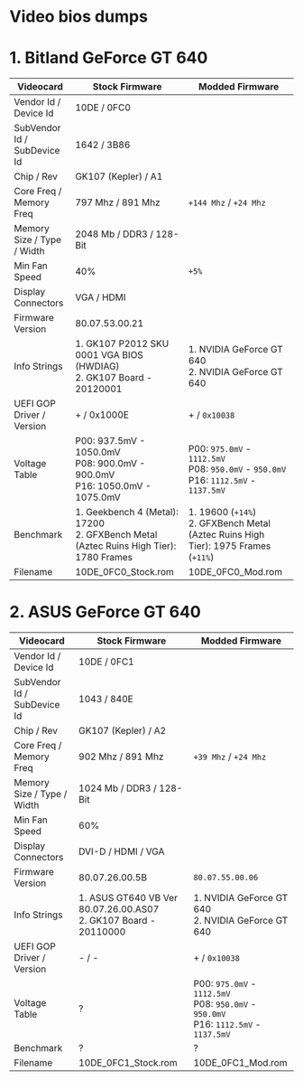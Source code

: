
#  Video bios dumps

# 1. Bitland GeForce GT 640
| Videocard | Stock Firmware | Modded Firmware |
| - | - | - |
| Vendor Id / Device Id | 10DE / 0FC0 | |
| SubVendor Id / SubDevice Id | 1642 / 3B86 | |
| Chip / Rev | GK107 (Kepler) / A1 | |
| Core Freq / Memory Freq | 797 Mhz / 891 Mhz | `+144 Mhz` / `+24 Mhz` |
| Memory Size / Type  / Width | 2048 Mb / DDR3 / 128-Bit |  |
| Min Fan Speed | 40% | `+5%` |
| Display Connectors | VGA / HDMI | |
| Firmware Version | 80.07.53.00.21 | |
| Info Strings | 1. GK107 P2012 SKU 0001 VGA BIOS (HWDIAG)<br>2. GK107 Board - 20120001 | 1. NVIDIA GeForce GT 640<br>2. NVIDIA GeForce GT 640 |
| UEFI GOP Driver / Version | + / 0x1000E  | + / `0x10038` |
| Voltage Table | P00: 937.5mV - 1050.0mV<br>P08: 900.0mV - 900.0mV<br>P16: 1050.0mV - 1075.0mV | P00: `975.0mV` - `1112.5mV`<br>P08: `950.0mV` - `950.0mV`<br>P16: `1112.5mV` - `1137.5mV` |
| Benchmark | 1. Geekbench 4 (Metal): 17200<br>2. GFXBench Metal (Aztec Ruins High Tier): 1780 Frames | 1. 19600 (`+14%`)<br>2. GFXBench Metal (Aztec Ruins High Tier): 1975 Frames (`+11%`)|
| Filename | 10DE_0FC0_Stock.rom | 10DE_0FC0_Mod.rom |

# 2. ASUS GeForce GT 640
| Videocard | Stock Firmware | Modded Firmware |
| - | - | - |
| Vendor Id / Device Id | 10DE / 0FC1 | |
| SubVendor Id / SubDevice Id | 1043 / 840E | |
| Chip / Rev | GK107 (Kepler) / A2 | |
| Core Freq / Memory Freq | 902 Mhz / 891 Mhz | `+39 Mhz` / `+24 Mhz` |
| Memory Size / Type  / Width | 1024 Mb / DDR3 / 128-Bit |  |
| Min Fan Speed | 60% | |
| Display Connectors | DVI-D / HDMI / VGA | |
| Firmware Version | 80.07.26.00.5B | `80.07.55.00.06` |
| Info Strings | 1. ASUS GT640 VB Ver 80.07.26.00.AS07<br>2. GK107 Board - 20110000 | 1. NVIDIA GeForce GT 640<br>2. NVIDIA GeForce GT 640 |
| UEFI GOP Driver / Version | - / -  | + / `0x10038` |
| Voltage Table | ? | P00: `975.0mV` - `1112.5mV`<br>P08: `950.0mV` - `950.0mV`<br>P16: `1112.5mV` - `1137.5mV` |
| Benchmark | ? | ? |
| Filename | 10DE_0FC1_Stock.rom | 10DE_0FC1_Mod.rom |

